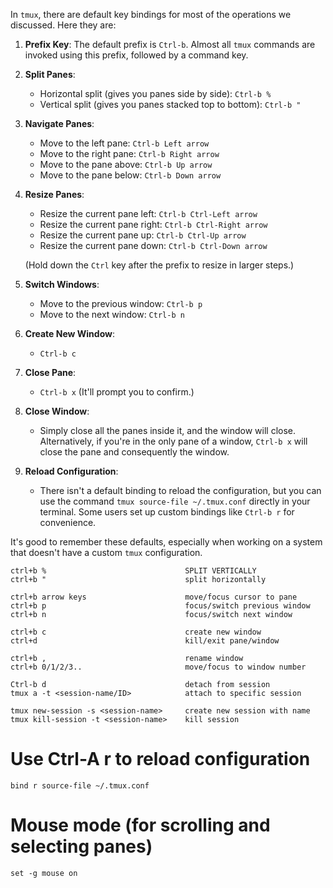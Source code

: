 In `tmux`, there are default key bindings for most of the operations we discussed. Here they are:

1. **Prefix Key**: The default prefix is `Ctrl-b`. Almost all `tmux` commands are invoked using this prefix, followed by a command key.

2. **Split Panes**:
   - Horizontal split (gives you panes side by side): `Ctrl-b %`
   - Vertical split (gives you panes stacked top to bottom): `Ctrl-b "`

3. **Navigate Panes**:
   - Move to the left pane: `Ctrl-b Left arrow`
   - Move to the right pane: `Ctrl-b Right arrow`
   - Move to the pane above: `Ctrl-b Up arrow`
   - Move to the pane below: `Ctrl-b Down arrow`

4. **Resize Panes**:
   - Resize the current pane left: `Ctrl-b Ctrl-Left arrow`
   - Resize the current pane right: `Ctrl-b Ctrl-Right arrow`
   - Resize the current pane up: `Ctrl-b Ctrl-Up arrow`
   - Resize the current pane down: `Ctrl-b Ctrl-Down arrow`
   
   (Hold down the `Ctrl` key after the prefix to resize in larger steps.)

5. **Switch Windows**:
   - Move to the previous window: `Ctrl-b p`
   - Move to the next window: `Ctrl-b n`

6. **Create New Window**: 
   - `Ctrl-b c`

7. **Close Pane**: 
   - `Ctrl-b x` (It'll prompt you to confirm.)

8. **Close Window**: 
   - Simply close all the panes inside it, and the window will close. Alternatively, if you're in the only pane of a window, `Ctrl-b x` will close the pane and consequently the window. 

9. **Reload Configuration**:
   - There isn't a default binding to reload the configuration, but you can use the command `tmux source-file ~/.tmux.conf` directly in your terminal. Some users set up custom bindings like `Ctrl-b r` for convenience.

It's good to remember these defaults, especially when working on a system that doesn't have a custom `tmux` configuration.

```
ctrl+b %                               SPLIT VERTICALLY
ctrl+b "                               split horizontally

ctrl+b arrow keys                      move/focus cursor to pane
ctrl+b p                               focus/switch previous window
ctrl+b n                               focus/switch next window

ctrl+b c                               create new window
ctrl+d                                 kill/exit pane/window

ctrl+b ,                               rename window
ctrl+b 0/1/2/3..                       move/focus to window number

Ctrl-b d                               detach from session
tmux a -t <session-name/ID>            attach to specific session

tmux new-session -s <session-name>     create new session with name
tmux kill-session -t <session-name>    kill session

```

# Use Ctrl-A r to reload configuration
```bind r source-file ~/.tmux.conf```

# Mouse mode (for scrolling and selecting panes)
```set -g mouse on```